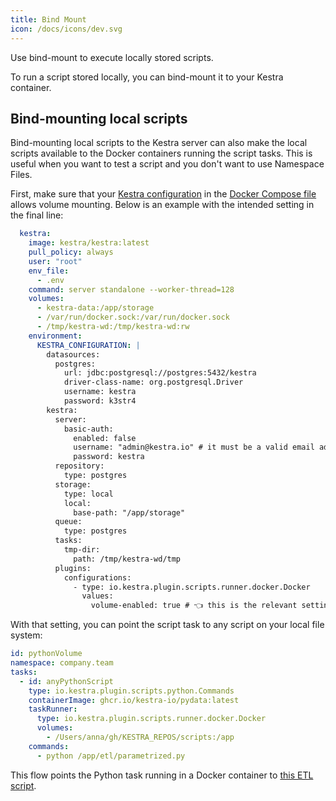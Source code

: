 ```yaml
---
title: Bind Mount
icon: /docs/icons/dev.svg
---
```


Use bind-mount to execute locally stored scripts.

To run a script stored locally, you can bind-mount it to your Kestra container.

## Bind-mounting local scripts

Bind-mounting local scripts to the Kestra server can also make the local scripts available to the Docker containers running the script tasks. This is useful when you want to test a script and you don't want to use Namespace Files.

First, make sure that your [Kestra configuration](../configuration/index.md) in the [Docker Compose file](https://github.com/kestra-io/kestra/blob/develop/docker-compose.yml) allows volume mounting. Below is an example with the intended setting in the final line:

```yaml
  kestra:
    image: kestra/kestra:latest
    pull_policy: always
    user: "root"
    env_file:
      - .env
    command: server standalone --worker-thread=128
    volumes:
      - kestra-data:/app/storage
      - /var/run/docker.sock:/var/run/docker.sock
      - /tmp/kestra-wd:/tmp/kestra-wd:rw
    environment:
      KESTRA_CONFIGURATION: |
        datasources:
          postgres:
            url: jdbc:postgresql://postgres:5432/kestra
            driver-class-name: org.postgresql.Driver
            username: kestra
            password: k3str4
        kestra:
          server:
            basic-auth:
              enabled: false
              username: "admin@kestra.io" # it must be a valid email address
              password: kestra
          repository:
            type: postgres
          storage:
            type: local
            local:
              base-path: "/app/storage"
          queue:
            type: postgres
          tasks:
            tmp-dir:
              path: /tmp/kestra-wd/tmp
          plugins:
            configurations:
              - type: io.kestra.plugin.scripts.runner.docker.Docker
                values:
                  volume-enabled: true # 👈 this is the relevant setting
```

With that setting, you can point the script task to any script on your local file system:

```yaml
id: pythonVolume
namespace: company.team
tasks:
  - id: anyPythonScript
    type: io.kestra.plugin.scripts.python.Commands
    containerImage: ghcr.io/kestra-io/pydata:latest
    taskRunner:
      type: io.kestra.plugin.scripts.runner.docker.Docker
      volumes:
        - /Users/anna/gh/KESTRA_REPOS/scripts:/app
    commands:
      - python /app/etl/parametrized.py
```

This flow points the Python task running in a Docker container to [this ETL script](https://github.com/kestra-io/scripts/blob/main/etl/parametrized.py).
